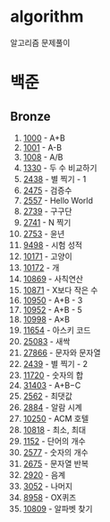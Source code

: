 # algorithm
알고리즘 문제풀이

# 백준
## Bronze
1. [1000](https://github.com/ki-hyun-Jang/algorithm/blob/main/baekjoon/bronze/1000.java) - A+B  
2. [1001](https://github.com/ki-hyun-Jang/algorithm/blob/main/baekjoon/bronze/1001.java) - A-B  
3. [1008](https://github.com/ki-hyun-Jang/algorithm/blob/main/baekjoon/bronze/1008.java) - A/B  
4. [1330](https://github.com/ki-hyun-Jang/algorithm/blob/main/baekjoon/bronze/1330.java) - 두 수 비교하기  
5. [2438](https://github.com/ki-hyun-Jang/algorithm/blob/main/baekjoon/bronze/2438.java) - 별 찍기 - 1  
6. [2475](https://github.com/ki-hyun-Jang/algorithm/blob/main/baekjoon/bronze/2475.java) - 검증수  
7. [2557](https://github.com/ki-hyun-Jang/algorithm/blob/main/baekjoon/bronze/2557.java) - Hello World  
8. [2739](https://github.com/ki-hyun-Jang/algorithm/blob/main/baekjoon/bronze/2739.java) - 구구단  
9. [2741](https://github.com/ki-hyun-Jang/algorithm/blob/main/baekjoon/bronze/2741.java) - N 찍기  
10. [2753](https://github.com/ki-hyun-Jang/algorithm/blob/main/baekjoon/bronze/2753.java) - 윤년  
11. [9498](https://github.com/ki-hyun-Jang/algorithm/blob/main/baekjoon/bronze/9498.java) - 시험 성적  
12. [10171](https://github.com/ki-hyun-Jang/algorithm/blob/main/baekjoon/bronze/10171.java) - 고양이  
13. [10172](https://github.com/ki-hyun-Jang/algorithm/blob/main/baekjoon/bronze/10172.java) - 개  
14. [10869](https://github.com/ki-hyun-Jang/algorithm/blob/main/baekjoon/bronze/10869.java) - 사칙연산  
15. [10871](https://github.com/ki-hyun-Jang/algorithm/blob/main/baekjoon/bronze/10871.java) - X보다 작은 수  
16. [10950](https://github.com/ki-hyun-Jang/algorithm/blob/main/baekjoon/bronze/10950.java) - A+B - 3  
17. [10952](https://github.com/ki-hyun-Jang/algorithm/blob/main/baekjoon/bronze/10952.java) - A+B - 5  
18. [10998](https://github.com/ki-hyun-Jang/algorithm/blob/main/baekjoon/bronze/10998.java) - A×B  
19. [11654](https://github.com/ki-hyun-Jang/algorithm/blob/main/baekjoon/bronze/11654.java) - 아스키 코드  
20. [25083](https://github.com/ki-hyun-Jang/algorithm/blob/main/baekjoon/bronze/25083.java) - 새싹  
21. [27866](https://github.com/ki-hyun-Jang/algorithm/blob/main/baekjoon/bronze/27866.java) - 문자와 문자열  
22. [2439](https://github.com/ki-hyun-Jang/algorithm/blob/main/baekjoon/bronze/2439.java) - 별 찍기 - 2  
23. [11720](https://github.com/ki-hyun-Jang/algorithm/blob/main/baekjoon/bronze/11720.java) - 숫자의 합  
24. [31403](https://github.com/ki-hyun-Jang/algorithm/blob/main/baekjoon/bronze/31403.java) - A+B−C  
25. [2562](https://github.com/ki-hyun-Jang/algorithm/blob/main/baekjoon/bronze/2562.java) - 최댓값  
26. [2884](https://github.com/ki-hyun-Jang/algorithm/blob/main/baekjoon/bronze/2884.java) - 알람 시계  
27. [10250](https://github.com/ki-hyun-Jang/algorithm/blob/main/baekjoon/bronze/10250.java) - ACM 호텔  
28. [10818](https://github.com/ki-hyun-Jang/algorithm/blob/main/baekjoon/bronze/10818.java) - 최소, 최대  
29. [1152](https://github.com/ki-hyun-Jang/algorithm/blob/main/baekjoon/bronze/1152.java) - 단어의 개수  
30. [2577](https://github.com/ki-hyun-Jang/algorithm/blob/main/baekjoon/bronze/2577.java) - 숫자의 개수  
31. [2675](https://github.com/ki-hyun-Jang/algorithm/blob/main/baekjoon/bronze/2675.java) - 문자열 반복  
32. [2920](https://github.com/ki-hyun-Jang/algorithm/blob/main/baekjoon/bronze/2920.java) - 음계  
33. [3052](https://github.com/ki-hyun-Jang/algorithm/blob/main/baekjoon/bronze/3052.java) - 나머지  
34. [8958](https://github.com/ki-hyun-Jang/algorithm/blob/main/baekjoon/bronze/8958.java) - OX퀴즈  
35. [10809](https://github.com/ki-hyun-Jang/algorithm/blob/main/baekjoon/bronze/10809.java) - 알파벳 찾기  